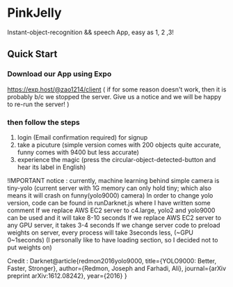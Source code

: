 # PinkJelly
Instant-object-recognition && speech App, easy as 1, 2 ,3!

## Quick Start
### Download our App using Expo
https://exp.host/@zao1214/client
(
  if for some reason doesn't work, then it is probably b/c we stopped the server. 
  Give us a notice and we will be happy to re-run the server!
)

### then follow the steps
1. login (Email confirmation required) for signup
2. take a picuture (simple version comes with 200 objects quite accurate, funny comes with 9400 but less accurate)
3. experience the magic (press the circular-object-detected-button and hear its label in English)

!IMPORTANT notice : 
  currently, machine learning behind simple camera is tiny-yolo
  (current server with 1G memory can only hold tiny; which also means it will crash on funny(yolo9000) camera)
  In order to change yolo version, code can be found in runDarknet.js where I have written some comment
  If we replace AWS EC2 server to c4.large, yolo2 and yolo9000 can be used and it will take 8-10 seconds
  If we replace AWS EC2 server to any GPU server, it takes 3-4 seconds
  If we change server code to preload weights on server, every process will take 3seconds less, (~GPU 0~1seconds)
  (I personally like to have loading section, so I decided not to put weights on)

Credit :
Darknet@article{redmon2016yolo9000,
  title={YOLO9000: Better, Faster, Stronger},
  author={Redmon, Joseph and Farhadi, Ali},
  journal={arXiv preprint arXiv:1612.08242},
  year={2016}
}
